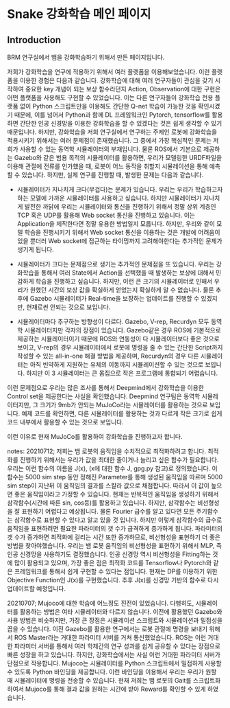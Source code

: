 # Snake 강화학습 메인 페이지

## Introduction
BRM 연구실에서 뱀을 강화학습하기 위해서 만든 페이지입니다.

저희가 강화학습을 연구에 적용하기 위해서 여러 플랫폼을 이용해보았습니다. 이런 플랫폼을 이용한 경험은 다음과 같습니다.
강화학습에 대해 여러 연구자들이 관심을 갖기 시작하여 중요한 key 개념이 되는 보상 함수라던지 Action, Observation에 대한 구현은 어떤 플랫폼을 사용해도 구현할 수 있었습니다.
이는 다른 연구자들이 강화학습 전용 플랫폼 없이 Python 스크립트만을 이용해도 간단한 Q-net 학습이 가능한 것을 확인시겼기 때문에, 이를 넘어서 Python과 함께 DL 프레임워크인 Pytorch, tensorflow를 활용하면 간단한 인공 신경망을 이용한 강화학습을 할 수 있겠다는 것은 쉽게 생각할 수 있기 때문입니다. 하지만, 강화학습을 저희 연구실에서 연구하는 주제인 로봇에 강화학습을 적용시키기 위해서는 여러 문제점이 존재했습니다. 그 중에서 가장 핵심적인 문제는 저희가 사용할 수 있는 동역학 시뮬레이터의 부재입니다.
물론 ROS에서 기본으로 제공하는 Gazebo와 같은 범용 목적의 시뮬레이터를 활용하면, 우리가 모델링한 URDF파일을 이용해 관절에 전류를 인가했을 때, 로봇이 어느 동작을 취할지 시뮬레이션을 통해 예측할 수 있습니다. 하지만, 실제 연구를 진행할 때, 발생한 문제는 다음과 같습니다.

* 시뮬레이터가 지나치게 크다(무겁다)는 문제가 있습니다. 우리는 우리가 학습하고자하는 모델에 가까운 시뮬레이터를 사용하고 싶습니다. 하지만 시뮬레이터가 지나치게 발전한 까닭에 우리는 시뮬레이터와 통신을 진행하기 위해서 정말 상위 계층인 TCP 혹은 UDP를 활용해 Web socket 통신을 진행하고 있습니다. 이는 Application을 제작한다면 정말 유용한 방법일지 모릅니다. 하지만, 우리와 같이 모델 학습을 진행시키기 위해서 Web socket 통신을 이용하는 것은 개발에 어려움이 있을 뿐더러 Web socket에 접근하는 타이밍까지 고려해야한다는 추가적인 문제가 생기게 됩니다.

* 시뮬레이터가 크다는 문제점으로 생기는 추가적인 문제점을 또 있습니다. 우리는 강화학습을 통해서 여러 State에서 Action을 선택했을 때 발생하는 보상에 대해서 민감하게 학습을 진행하고 싶습니다. 하지만, 이런 큰 크기의 시뮬레이터로 인해서 우리가 원했던 시간의 보상 값을 확실하게 얻었는지 확실하게 알 수 없습니다. 물론 추후에 Gazebo 시뮬레이터가 Real-time을 보장하는 업데이트를 진행할 수 있겠지만, 현재로썬 안되는 것으로 보입니다.

* 시뮬레이터마다 추구하는 방향성이 다르다. Gazebo, V-rep, Recurdyn 모두 동역학 시뮬레이터지만 각자의 장점이 있습니다. Gazebo같은 경우 ROS에 기본적으로 제공하는 시뮬레이터이기 때문에 ROS와 연동성이 다 시뮬레이터보다 좋은 것으로 보이고, V-rep의 경우 시뮬레이터에서 로봇에 명령을 줄 수 있는 간단한 Script까지 작성할 수 있는 all-in-one 해결 방법을 제공하며, Recurdyn의 경우 다른 시뮬레이터는 아직 빈약하게 지원하는 유체의 이동까지 시뮬레이션할 수 있는 것으로 보입니다. 하지만 이 3 시뮬레이터는 큰 몸집으로 작은 프로그램에 통합되기 어렵습니다.

이런 문제점으로 우리는 많은 조사를 통해서 Deepmind에서 강화학습을 이용한 Control set을 제공한다는 사실을 확인했습니다. Deepmind 연구팀은 동역학 시뮬레이터지만, 그 크기가 9mb가 안되는 MuJoCo라는 시뮬레이터를 활용하는 것으로 보입니다. 예제 코드를 확인하면, 다른 시뮬레이터를 활용하는 것과 다르게 작은 크기로 쉽게 코드 내부에서 활용할 수 있는 것으로 보입니다.

이런 이유로 현재 MuJoCo를 활용하여 강화학습을 진행하고자 합니다.

notes:
20210712;
저희는 뱀 로봇의 움직임을 수치적으로 최적화하려고 합니다. 최적화를 진행하기 위해서는 우리가 값을 최대한 줄이거나 늘리고 싶은 함수가 필요합니다. 우리는 이런 함수의 이름을 J(x), (x에 대한 함수 J, gpg.py 참고)로 정의했습니다. 이 함수는 5000 sim step 동안 정해진 Parameter를 통해 생성된 움직임을 따르며 5000 sim step이 지난뒤 이 움직임의 결과를 스칼라 값으로 채점합니다. 따라서 이 값이 높으면 좋은 움직임이라고 가정할 수 있습니다. 현재는 반복적인 움직임을 생성하기 위해서 삼각함수(시간에 따른 sin, cos등)를 활용하고 있습니다. 하지만, 삼각함수는 비선형성을 잘 표현하기 어렵다고 예상됩니다. 물론 Fourier 급수를 알고 있다면 모든 주기함수는 삼각함수로 표현할 수 있다고 알고 있을 것 입니다. 하지만 이렇게 삼각함수의 급수로 움직임을 표현하려면 필요한 파라미터의 갯 수가 급격하게 증가하게 됩니다. 파라미터의 갯 수가 증가하면 최적화에 걸리는 시간 또한 증가하므로, 비선형성을 표현하기 더 좋은 방법을 찾아야했습니다. 우리는 뱀 로봇 움직임의 비선형성을 표현하기 위해서 MLP, 즉 인공 신경망을 사용하기도 결정했습니다. 인공 신경망 역시 비선형성을 Fitting하는 것에 많이 활용되고 있으며, 가장 좋은 점은 최적화 코드를 Tensorflow나 Pytorch와 같은 프레임워크를 통해서 쉽게 구현할 수 있다는 점입니다. 현재는 DP를 이용하기 위한 Objective Function인 J(x)를 구현했습니다. 추후 J(x)를 신경망 기반의 함수로 다시 업데이트할 예정입니다.

20210707;
Mujoco에 대한 학습에 어느정도 진전이 있었습니다. 다행히도, 시뮬레이터를 활용하는 방법은 여타 시뮬레이터와 다르지 않습니다. 이전에 활용했던 Gazebo와 사용 방법은 비슷하지만, 가장 큰 장점은 시뮬레이션 스크립트와 시뮬레이션과 밀접성을 꼽을 수 있습니다. 이전 Gazebo를 활용한 연구에서는 로봇 관절에 명령을 보내기 위해서 ROS Master라는 거대한 파라미터 서버를 거쳐 통신했었습니다. ROS는 이런 거대한 파라미터 서버를 통해서 여러 학제간의 연구 성과를 쉽게 공유할 수 있다는 장점으로 빠른 성장을 하고 있습니다. 하지만, 강화학습에서는 사실 이런 거대한 파라미터 서버가 단점으로 작용합니다. Mujoco는 시뮬레이터를 Python 스크립트에서 밀접하게 사용할 수 있도록 Python 바인딩을 제공합니다. 이런 바인딩을 이용해서 우리는 우리가 원할 때 시뮬레이터에 명령을 전송할 수 있습니다. 현재 저희는 뱀 로봇의 Gait를 스크립트화 하여서 Mujoco를 통해 결과 값을 원하는 시간에 받아 Reward를 확인할 수 있게 하였습니다.